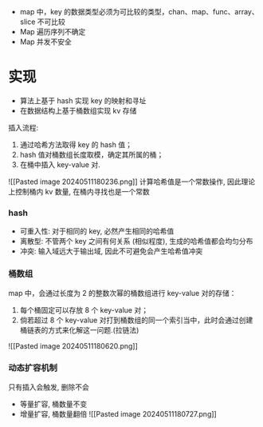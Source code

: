 - map 中，key 的数据类型必须为可比较的类型，chan、map、func、array、slice 不可比较
- Map 遍历序列不确定
- Map 并发不安全

# 实现
- 算法上基于 hash 实现 key 的映射和寻址
- 在数据结构上基于桶数组实现 kv 存储

插入流程:
1. 通过哈希方法取得 key 的 hash 值；
2. hash 值对桶数组长度取模，确定其所属的桶；
3. 在桶中插入 key-value 对.

![[Pasted image 20240511180236.png]]
计算哈希值是一个常数操作, 因此理论上控制桶内 kv 数量, 在桶内寻找也是一个常数

### hash
- 可重入性: 对于相同的 key, 必然产生相同的哈希值
- 离散型: 不管两个 key 之间有何关系 (相似程度), 生成的哈希值都会均匀分布
- 冲突: 输入域远大于输出域, 因此不可避免会产生哈希值冲突

### 桶数组
map 中，会通过长度为 2 的整数次幂的桶数组进行 key-value 对的存储：

1. 每个桶固定可以存放 8 个 key-value 对；
2. 倘若超过 8 个 key-value 对打到桶数组的同一个索引当中，此时会通过创建桶链表的方式来化解这一问题.(拉链法)

![[Pasted image 20240511180620.png]]


### 动态扩容机制
只有插入会触发, 删除不会
- 等量扩容, 桶数量不变
- 增量扩容, 桶数量翻倍
![[Pasted image 20240511180727.png]]

